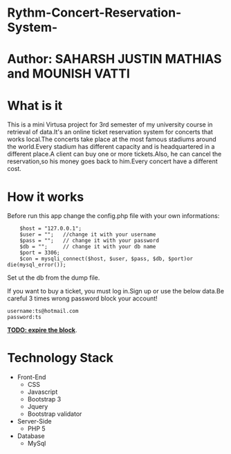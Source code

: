 # Rythm-Concert-Reservation-System-

<h1>Author: SAHARSH JUSTIN MATHIAS and MOUNISH VATTI<h1>


<h1>What is it</h1>

<p>This is a mini Virtusa project for 3rd semester of my university course in retrieval of data.It's an online ticket reservation system for concerts that works local.The concerts take place at the most famous stadiums around the world.Every stadium  has different capacity and is headquartered in a different place.A client can buy one or more tickets.Also, he can cancel the reservation,so his money goes back to him.Every concert have a different cost.</p>


<h1>How it works</h1>

<p>Before run this app change the config.php file with your own informations:</p> 

```
    $host = "127.0.0.1";
    $user = "";   //change it with your username              
    $pass = "";   // change it with your password                            
    $db = "";     // change it with your db name                             
    $port = 3306;
    $con = mysqli_connect($host, $user, $pass, $db, $port)or die(mysql_error());
```

<p>Set ut the db from the dump file.</p>

<p>If you want to buy a ticket, you must log in.Sign up or use the below data.Be careful 3 times wrong password block your account!</p>

```
username:ts@hotmail.com
password:ts
```
<p><b><u>TODO: expire the block</u></b>.



<h1>Technology Stack</h1>
<ul>

<li>Front-End
   <ul>
     <li>CSS</li>
     <li>Javascript</li>
     <li>Bootstrap 3</li>
     <li>Jquery</li>
     <li>Bootstrap validator</li>
  </ul>
</li>


<li>Server-Side
<ul>
   <li>PHP 5</li>
   </ul>
</li>


<li>Database
<ul>
   <li>MySql</li>
   
   </ul>
</li>
  
</ul>
